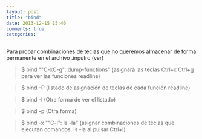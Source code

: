 ```yaml
---
layout: post
title: "bind"
date: 2013-12-15 15:40
comments: true
categories: 
---
```

Para probar combinaciones de teclas que no queremos almacenar de forma permanente en el archivo .inputrc (ver)

>$ bind ""C-xC-g": dump-functions" (asignará las teclas Ctrl+x Ctrl+g para ver las funciones readline)

>$ bind -P (listado de asignación de teclas de cada función readline)

>$ bind -l (Otra forma de ver el listado)

>$ bind -p (Otra forma)

>$ bind -x ""C-l": ls -la" (asignar combinaciones de teclas que ejecutan comandos. ls -la al pulsar Ctrl+l)

